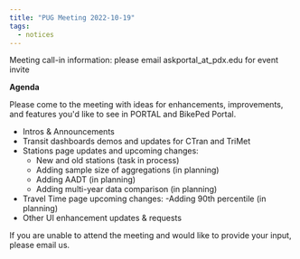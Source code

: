 ```yaml
---
title: "PUG Meeting 2022-10-19"
tags:
  - notices
---
```


Meeting call-in information: please email askportal_at_pdx.edu for event invite  

**Agenda**  

Please come to the meeting with ideas for enhancements, improvements, and features you'd like to see in PORTAL and BikePed Portal. 

- Intros & Announcements  
- Transit dashboards demos and updates for CTran and TriMet  
- Stations page updates and upcoming changes:  
  - New and old stations (task in process)
  - Adding sample size of aggregations (in planning)
  - Adding AADT (in planning)
  - Adding multi-year data comparison (in planning)
- Travel Time page upcoming changes:
  -Adding 90th percentile (in planning)
- Other UI enhancement updates & requests  

  
If you are unable to attend the meeting and would like to provide your input, please email us.
